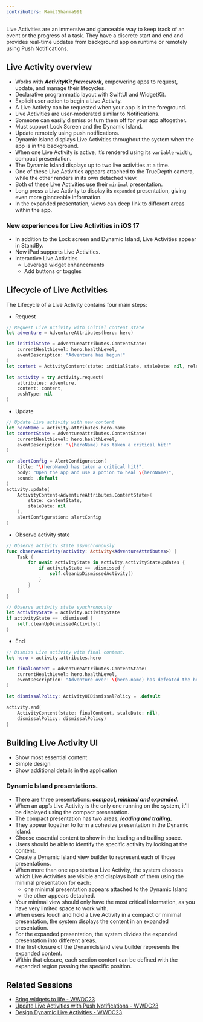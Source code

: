 ```yaml
---
contributors: RamitSharma991
---
```



Live Activities are an immersive and glanceable way to keep track of an event or the progress of a task. They have a discrete start and end and provides real-time updates from background app on runtime or remotely using Push Notifications.

## Live Activity overview

* Works with ***ActivityKit framework***, empowering apps to request, update, and manage their lifecycles.
* Declarative programmatic layout with SwiftUI and WidgetKit.
* Explicit user action to begin a Live Activity.
* A Live Activity can be requested when your app is in the foreground. 
* Live Activities are user-moderated similar to Notifications.
* Someone can easily dismiss or turn them off for your app altogether.
* Must support Lock Screen and the Dynamic Island. 
* Update remotely using push notifications.
* Dynamic Island displays Live Activities throughout the system when the app is in the background. 
* When one Live Activity is active, it’s rendered using its `variable-width`, compact presentation.
* The Dynamic Island displays up to two live activities at a time.
* One of these Live Activities appears attached to the TrueDepth camera, while the other renders in its own detached view.
* Both of these Live Activities use their `minimal` presentation.
* Long press a Live Activity to display its `expanded` presentation, giving even more glanceable information.
* In the expanded presentation, views can deep link to different areas within the app. 

### New experiences for Live Activities in iOS 17

* In addition to the Lock screen and Dynamic Island, Live Activities appear in StandBy.
* Now iPad supports Live Activities. 
* Interactive Live Activities 
   * Leverage widget enhancements
   * Add buttons or toggles


## Lifecycle of Live Activities

The Lifecycle of a Live Activity contains four main steps: 

* Request

```swift
// Request Live Activity with initial content state
let adventure = AdventureAttributes(hero: hero)

let initialState = AdventureAttributes.ContentState(
    currentHealthLevel: hero.healthLevel,
    eventDescription: "Adventure has begun!"
)
let content = ActivityContent(state: initialState, staleDate: nil, relevanceScore: 0.0)

let activity = try Activity.request(
    attributes: adventure,
    content: content,
    pushType: nil
)
```
* Update 

```swift
// Update Live activity with new content
let heroName = activity.attributes.hero.name               
let contentState = AdventureAttributes.ContentState(
    currentHealthLevel: hero.healthLevel,
    eventDescription: "\(heroName) has taken a critical hit!"
)

var alertConfig = AlertConfiguration(
    title: "\(heroName) has taken a critical hit!",
    body: "Open the app and use a potion to heal \(heroName)",
    sound: .default
)  
activity.update(
    ActivityContent<AdventureAttributes.ContentState>(
        state: contentState,
        staleDate: nil
    ),
    alertConfiguration: alertConfig
)
```
* Observe activity state

```swift
// Observe activity state asynchronously
func observeActivity(activity: Activity<AdventureAttributes>) {
    Task {
        for await activityState in activity.activityStateUpdates {
            if activityState == .dismissed {
                self.cleanUpDismissedActivity()
            }
        }
    }
}

// Observe activity state synchronously
let activityState = activity.activityState
if activityState == .dismissed {
    self.cleanUpDismissedActivity()
}
```
* End

```swift
// Dismiss Live activity with final content.
let hero = activity.attributes.hero

let finalContent = AdventureAttributes.ContentState(
    currentHealthLevel: hero.healthLevel,
    eventDescription: "Adventure over! \(hero.name) has defeated the boss! Congrats!"
)

let dismissalPolicy: ActivityUIDismissalPolicy = .default

activity.end(
    ActivityContent(state: finalContent, staleDate: nil),
    dismissalPolicy: dismissalPolicy)
}
```

## Building Live Activity UI

* Show most essential content
* Simple design
* Show additional details in the application

### Dynamic Island presentations.

 * There are three presentations: ***compact, minimal and expanded.***
 * When an app’s Live Activity is the only one running on the system, it’ll be displayed using the compact presentation.
 * The compact presentation has two areas, ***leading and trailing.***
 * They appear together to form a cohesive presentation in the Dynamic Island.
 * Choose essential content to show in the leading and trailing space.
 * Users should be able to identify the specific activity by looking at the content.
 * Create a Dynamic Island view builder to represent each of those presentations. 
 * When more than one app starts a Live Activity, the system chooses which Live Activities are visible and displays both of them using the minimal presentation for each: 
    * one minimal presentation appears attached to the Dynamic Island 
    * the other appears detached.
 * Your minimal view should only have the most critical information, as you have very limited space to work with.
 * When users touch and hold a Live Activity in a compact or minimal presentation, the system displays the content in an expanded presentation.
 * For the expanded presentation, the system divides the expanded presentation into different areas. 
 * The first closure of the DynamicIsland view builder represents the expanded content. 
 * Within that closure, each section content can be defined with the expanded region passing the specific position.

## Related Sessions

- [Bring widgets to life - WWDC23](https://developer.apple.com/wwdc23/10028)
- [Update Live Activities with Push Notifications - WWDC23](https://developer.apple.com/wwdc23/10185)
- [Design Dynamic Live Activities - WWDC23](https://developer.apple.com/wwdc23/10194)
